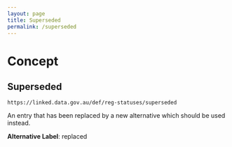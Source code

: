 ```yaml
---
layout: page
title: Superseded
permalink: /superseded
---
```

# Concept

## Superseded

`https://linked.data.gov.au/def/reg-statuses/superseded`

An entry that has been replaced by a new alternative which should be used instead.

**Alternative Label**: replaced
